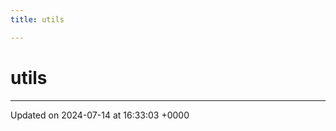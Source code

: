 ```yaml
---
title: utils

---
```


# utils








-------------------------------

Updated on 2024-07-14 at 16:33:03 +0000